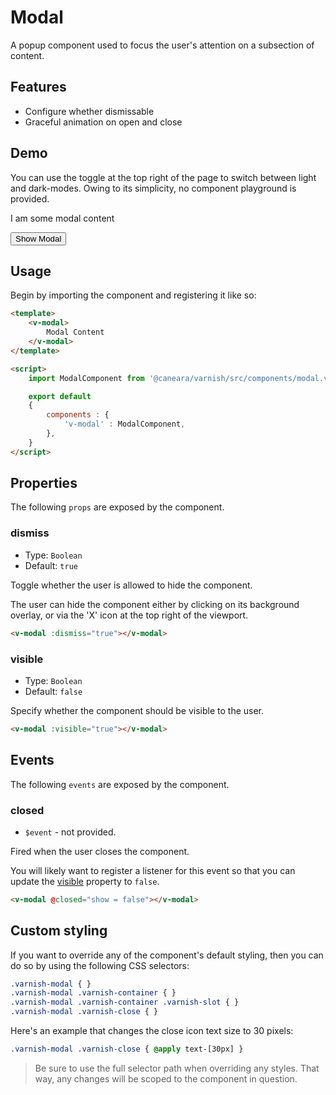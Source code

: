 # Modal

A popup component used to focus the user's attention on a subsection of content.

## Features

* Configure whether dismissable
* Graceful animation on open and close

## Demo

You can use the toggle at the top right of the page to switch between light and dark-modes. Owing to its simplicity, no component playground is provided.

<!-- Setup -->
<script setup>
    import { ref } from 'vue';
    import ModalComponent from '../../src/components/modal.vue';

    let show = ref(false);
</script>

<!-- Demo -->
<div class="bg-gray-100 dark:bg-black flex justify-center rounded-md p-6 mt-8">
    <ClientOnly>
        <ModalComponent :visible="show" @closed="show = false">
            <p>I am some modal content</p>
        </ModalComponent>
    </ClientOnly>
    <button @click="show = true"
            class="bg-sky-700 text-white px-3 py-1 mt-10 mb-12 rounded-md">
        Show Modal
    </button>
</div>

## Usage

Begin by importing the component and registering it like so:

```html
<template>
    <v-modal>
        Modal Content
    </v-modal>
</template>

<script>
    import ModalComponent from '@caneara/varnish/src/components/modal.vue';

    export default
    {
        components : {
            'v-modal' : ModalComponent,
        },
    }
</script>
```

## Properties

The following `props` are exposed by the component.

### dismiss

- Type: `Boolean`
- Default: `true`

Toggle whether the user is allowed to hide the component.

The user can hide the component either by clicking on its background overlay, or via the 'X' icon at the top right of the viewport.

```html
<v-modal :dismiss="true"></v-modal>
```

### visible

- Type: `Boolean`
- Default: `false`

Specify whether the component should be visible to the user.

```html
<v-modal :visible="true"></v-modal>
```

## Events

The following `events` are exposed by the component.

### closed

- `$event` - not provided.

Fired when the user closes the component.

You will likely want to register a listener for this event so that you can update the [visible](#visible) property to `false`.

```html
<v-modal @closed="show = false"></v-modal>
```

## Custom styling

If you want to override any of the component's default styling, then you can do so by using the following CSS selectors:

```css
.varnish-modal { }
.varnish-modal .varnish-container { }
.varnish-modal .varnish-container .varnish-slot { }
.varnish-modal .varnish-close { }
```

Here's an example that changes the close icon text size to 30 pixels:

```css
.varnish-modal .varnish-close { @apply text-[30px] }
```

> Be sure to use the full selector path when overriding any styles. That way, any changes will be scoped to the component in question.